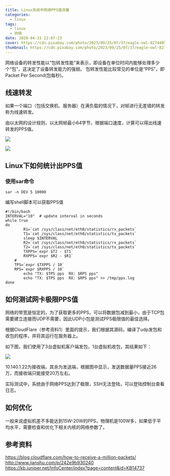```yaml
---
title: Linux系统中网络PPS值测量
categories:
  - linux
tags:
  - linux
  - 网络
date: 2020-04-31 22:07:23
cover: https://cdn.pixabay.com/photo/2023/09/25/07/37/eagle-owl-8274405_1280.jpg
thumbnail: https://cdn.pixabay.com/photo/2023/09/25/07/37/eagle-owl-8274405_1280.jpg
---
```


网络设备的转发性能以“包转发性能”来表示，即设备在单位时间内能够处理多少个“包”，这决定了设备转发能力的强弱。 
包转发性能比较常见的单位是“PPS”，即Packet Per Second(包每秒)。

<!--more-->

## 线速转发

如果一个端口（包括交换机、服务器）在满负载的情况下，对帧进行无差错的转发称为线速转发。

由以太网的设计规则，以太网帧最小64字节，根据端口速度，计算可以得出线速转发的PPS值。

![](https://www.ipcpu.com/wp-content/uploads/2017/12/wpid-1f08620fa640b0e842949e1d43077f56_0.9533148854970932.png)

![](https://www.ipcpu.com/wp-content/uploads/2017/12/wpid-1f08620fa640b0e842949e1d43077f56_0.39345882600173354.png)


## Linux下如何统计出PPS值

### 使用sar命令

```
sar -n DEV 5 10000
```

编写shell脚本可以获取PPS值

```
#!/bin/bash
INTERVAL="10"  # update interval in seconds
while true
do
        R1=`cat /sys/class/net/eth0/statistics/rx_packets`
        T1=`cat /sys/class/net/eth0/statistics/tx_packets`
        sleep $INTERVAL
        R2=`cat /sys/class/net/eth0/statistics/rx_packets`
        T2=`cat /sys/class/net/eth0/statistics/tx_packets`
        TXPPS=`expr $T2 - $T1`
        RXPPS=`expr $R2 - $R1`
    #
    TPS=`expr $TXPPS / 10`
    RPS=`expr $RXPPS / 10`
        echo "TX: $TPS pps  RX: $RPS pps"
        echo "TX: $TPS pps  RX: $RPS pps" >> /tmp/pps.log
done
```

## 如何测试网卡极限PPS值

网络的带宽是恒定的，为了获取更多的PPS，可以将数据包减到最小，由于TCP包需要建立连接而UDP不需要，因此UDP小包是测试PPS极限值的最佳选择。

根据CloudFlare（参考资料1）里面的提示，我们根据其源码，编译了udp发包和收包的程序，并将其运行在服务器上。

如下图，我们使用了3台虚拟机客户端发包，1台虚拟机收包，其结果如下：

![](https://www.ipcpu.com/wp-content/uploads/2017/12/wpid-1f08620fa640b0e842949e1d43077f56_0.4832962350254899.png)

10.140.1.22为接收端，其余为发送端，根据图中显示，发送数据量PPS接近26万，而接收端只能接受20万左右。

实际测试中，系统由于网络PPS达到了极限，SSH无法登陆，可以登陆控制台查看日志。

## 如何优化

一般来说虚拟机差不多能达到15W-20W的PPS，物理机是100W多，如果低于平均水平，需要检查和优化下相关内核的网络参数了。

## 参考资料

https://blog.cloudflare.com/how-to-receive-a-million-packets/ 
http://www.jianshu.com/p/242e9b930240 
https://kb.juniper.net/InfoCenter/index?page=content&id=KB14737

